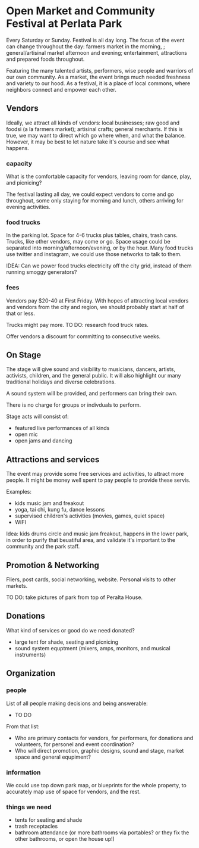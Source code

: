 # Open Market and Community Festival at Perlata Park

Every Saturday or Sunday.  Festival is all day long.  The focus of the event can change throughout the day:  farmers market in the morning, ; general/artisinal market afternoon and evening; entertainment, attractions and prepared foods throughout.  

Featuring the many talented artists, performers, wise people and warriors of our own community.  As a market, the event brings much needed freshness and variety to our hood.  As a festival, it is a place of local commons, where neighbors connect and empower each other.

## Vendors

Ideally, we attract all kinds of vendors:  local businesses; raw good and foodsi (a la farmers market); artisinal crafts;  general merchants.  If this is true, we may want to direct which go where when, and what the balance.  However, it may be best to let nature take it's course and see what happens.

### capacity

What is the comfortable capacity for vendors, leaving room for dance, play, and picnicing?

The festival lasting all day, we could expect vendors to come and go throughout, some only staying for morning and lunch, others arriving for evening activities. 

### food trucks

In the parking lot.  Space for 4-6 trucks plus tables, chairs, trash cans.  Trucks, like other vendors, may come or go.  Space usage could be separated into morning/afternoon/evening, or by the hour.  Many food trucks use twitter and instagram, we could use those networks to talk to them.   

IDEA: Can we power food trucks electricity off the city grid, instead of them running smoggy generators?  

### fees

Vendors pay $20-40 at First Friday.  With hopes of attracting local vendors and vendors from the city and region, we should probably start at half of that or less.

Trucks might pay more.  TO DO: research food truck rates.

Offer vendors a discount for committing to consecutive weeks.

## On Stage

The stage will give sound and visibility to musicians, dancers, artists, activists, children, and the general public.  It will also highlight our many traditional holidays and diverse celebrations.   

A sound system will be provided, and performers can bring their own.

There is no charge for groups or indivduals to perform.  

Stage acts will consist of:
* featured live performances of all kinds
* open mic
* open jams and dancing

## Attractions and services

The event may provide some free services and activities, to attract more people.  It might be money well spent to pay people to provide these servis.   

Examples:
* kids music jam and freakout
* yoga, tai chi, kung fu, dance lessons
* supervised children's activities (movies, games, quiet space)
* WIFI

Idea: kids drums circle and music jam freakout, happens in the lower park, in order to purify that beuatiful area, and validate it's important to the community and the park staff.

## Promotion & Networking

Fliers, post cards, social networking, website.  Personal visits to other markets.

TO DO:  take pictures of park from top of Peralta House.  

## Donations

What kind of services or good do we need donated?

* large tent for shade, seating and picnicing 
* sound system equptment (mixers, amps, monitors, and musical instruments)

## Organization

### people

List of all people making decisions and being answerable:
* TO DO

From that list:
* Who are primary contacts for vendors, for performers, for donations and volunteers, for personel and event coordination?
* Who will direct promotion, graphic designs, sound and stage, market space and general equpiment? 

### information

We could use top down park map, or blueprints for the whole property, to accurately map use of space for vendors, and the rest.  

### things we need

* tents for seating and shade
* trash receptacles
* bathroom attendance (or more bathrooms via portables? or they fix the other bathrooms, or open the house up!)





